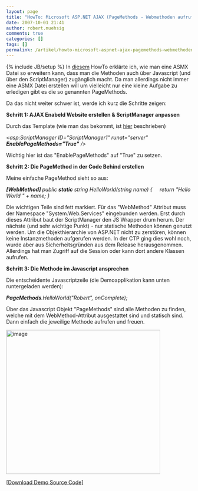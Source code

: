 ```yaml
---
layout: page
title: "HowTo: Microsoft ASP.NET AJAX (PageMethods - Webmethoden aufrufen ohne ASMX Datein)"
date: 2007-10-01 21:41
author: robert.muehsig
comments: true
categories: []
tags: []
permalink: /artikel/howto-microsoft-aspnet-ajax-pagemethods-webmethoden-aufrufen-ohne-asmx-datein
---
```

{% include JB/setup %}
In <a href="{{BASE_PATH}}/artikel/howto-microsoft-aspnet-ajax-clientseitiger-aufruf-von-webmethoden/">diesem</a> HowTo erklärte ich, wie man eine ASMX Datei so erweitern kann, dass man die Methoden auch über Javascript (und über den ScriptManager) zugänglich macht.
Da man allerdings nicht immer eine ASMX Datei erstellen will um vielleicht nur eine kleine Aufgabe zu erledigen gibt es die so genannten PageMethods.

Da das nicht weiter schwer ist, werde ich kurz die Schritte zeigen:

<strong>Schritt 1: AJAX Enabeld Website erstellen &amp; ScriptManager anpassen</strong>

Durch das Template (wie man das bekommt, ist <a href="{{BASE_PATH}}/artikel/howto-microsoft-aspnet-ajax-praktischer-anfang/">hier</a> beschrieben)

<em>&lt;asp:ScriptManager ID="ScriptManager1" runat="server" <strong>EnablePageMethods="True"</strong> /&gt;</em>

Wichtig hier ist das "EnablePageMethods" auf "True" zu setzen.

<strong>Schritt 2: Die PageMethod in der Code Behind erstellen</strong>

Meine einfache PageMethod sieht so aus:

<em><strong>[WebMethod]
</strong>public <strong>static</strong> string HelloWorld(string name)
{
    return "Hello World " + name;
}</em>

Die wichtigen Teile sind fett markiert. Für das "WebMethod" Attribut muss der Namespace "System.Web.Services" eingebunden werden. Erst durch dieses Attribut baut der ScriptManager den JS Wrapper drum herum.
Der nächste (und sehr wichtige Punkt) - nur statische Methoden können genutzt werden. Um die Objekthierarchie von ASP.NET nicht zu zerstören, können keine Instanzmethoden aufgerufen werden. In der CTP ging dies wohl noch, wurde aber aus Sicherheitsgründen aus dem Release herausgenommen. Allerdings hat man Zugriff auf die Session oder kann dort andere Klassen aufrufen.

<strong>Schritt 3: Die Methode im Javascript ansprechen</strong>

Die entscheidente Javascriptzeile (die Demoapplikation kann unten runtergeladen werden):

<em><strong>PageMethods</strong>.HelloWorld("Robert", onComplete);</em>

Über das Javascript Objekt "PageMethods" sind alle Methoden zu finden, welche mit dem WebMethod-Attribut ausgestattet sind und statisch sind. Dann einfach die jeweilige Methode aufrufen und freuen.

<a atomicselection="true" href="{{BASE_PATH}}/assets/wp-images-de/image30.png"><img border="0" width="418" src="{{BASE_PATH}}/assets/wp-images-de/image-thumb30.png" alt="image" height="391" style="border: 0px" /></a>

<a href="{{BASE_PATH}}/assets/files/democode/aspnetajax/ajaxpagemethods.zip" title="Demo Source Code PageMethods">[Download Demo Source Code]</a>

